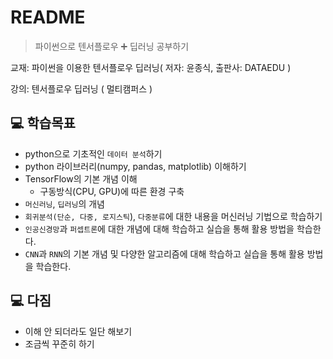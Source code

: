 # README

> 파이썬으로 텐서플로우 ➕ 딥러닝 공부하기



교재: 파이썬을 이용한 텐서플로우 딥러닝( 저자: 윤종식, 출판사: DATAEDU )

강의: 텐서플로우 딥러닝 ( 멀티캠퍼스 )



## 💻 학습목표

- python으로 기초적인 `데이터 분석`하기
- python 라이브러리(numpy, pandas, matplotlib) 이해하기
- TensorFlow의 기본 개념 이해
  - 구동방식(CPU, GPU)에 따른 환경 구축
- `머신러닝`, `딥러닝`의 개념
- `회귀분석(단순, 다중, 로지스틱`), `다중분류`에 대한 내용을 머신러닝 기법으로 학습하기
- `인공신경망`과 `퍼셉트론`에 대한 개념에 대해 학습하고 실습을 통해 활용 방법을 학습한다.
- `CNN`과 `RNN`의 기본 개념 및 다양한 알고리즘에 대해 학습하고 실습을 통해 활용 방법을 학습한다.



## 💻 다짐

- 이해 안 되더라도 일단 해보기
- 조금씩 꾸준히 하기

